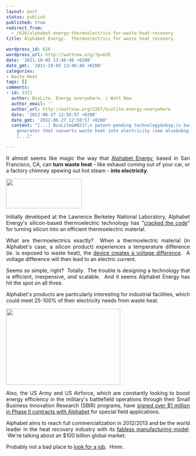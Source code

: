 ```yaml
---
layout: post
status: publish
published: true
redirect_from:
  - /626/alphabet-energy-thermoelectrics-for-waste-heat-recovery
title: Alphabet Energy.  Thermoelectrics for waste heat recovery.

wordpress_id: 626
wordpress_url: http://wattnow.org/?p=626
date: '2011-10-05 13:46:40 +0200'
date_gmt: '2011-10-05 13:46:40 +0200'
categories:
- Waste Heat
tags: []
comments:
- id: 3372
  author: BioLite. Energy everywhere. | Watt Now
  author_email: ''
  author_url: http://wattnow.org/2267/biolite-energy-everywhere
  date: '2012-06-27 12:58:57 +0200'
  date_gmt: '2012-06-27 12:58:57 +0200'
  content: "[...] BioLite&#8217;s patent-pending technology&nbsp;is based on a thermoelectric
    generator that converts waste heat into electricity (see also&nbsp;Alphabet Energy)&nbsp;to
    [...]"

---
```

<p style="text-align: justify;">It almost seems like magic the way that <a href="http://alphabetenergy.com/">Alphabet Energy</a>, based in San Francisco, CA, can <strong>turn waste heat</strong> - like exhaust coming out of your car, or a factory chimney spewing out hot steam - <strong>into electricity</strong>.</p>
<p style="text-align: justify;"><a href="{{ 'assets/from-wordpress/uploads/2011/10/alphabet-energy.png' | relative_url }}"><img class="size-full wp-image-627 alignnone" title="alphabet energy" src="{{ 'assets/from-wordpress/uploads/2011/10/alphabet-energy.png' | relative_url }}" alt="" width="207" height="81" /></a></p>
<p style="text-align: justify;">Initially developed at the Lawrence Berkeley National Laboratory, Alphabet Energy's silicon-based thermoelectric technology has "<a href="http://alphabetenergy.com/index.php?action=products">cracked the code</a>" for turning silicon into an efficient thermoelectric material.</p>
<p style="text-align: justify;">What are thermoelectrics exactly? &nbsp;When a thermoelectric material (in Alphabet's case, a silicon product) experiences a temperature difference (ie. is exposed to waste heat), the <a href="http://en.wikipedia.org/wiki/Thermoelectric_effect">device creates a voltage difference</a>. &nbsp;A voltage difference will then lead to an electric current.</p>
<p style="text-align: justify;">Seems so simple, right? &nbsp;Totally. &nbsp;The trouble is designing a technology that is efficient, inexpensive, <em>and</em> scalable. &nbsp;And it seems Alphabet Energy has hit the spot on all three.</p>
<p style="text-align: justify;">Alphabet's products are particularly interesting for industrial facilities, which could meet 25-100% of their electricity needs from waste heat.</p>
<p style="text-align: justify;"><a href="{{ 'assets/from-wordpress/uploads/2011/10/factory-chimney.jpg' | relative_url }}"><img class="size-full wp-image-629 alignnone" title="Global Warming" src="{{ 'assets/from-wordpress/uploads/2011/10/factory-chimney.jpg' | relative_url }}" alt="" width="313" height="208" /></a></p>
<p style="text-align: justify;">Also, the US Army and US Airforce, which are constantly looking to boost energy efficiency in the military's battlefield operations through their Small Business Innovation Research (SBIR) programs, have&nbsp;<a href="http://www.pitchengine.com/zingpr/alphabet-energy-awarded-148m-in-sbir-phase-ii-contracts/127639/">signed over $1 million in Phase II contracts with Alphabet</a>&nbsp;for special field applications.</p>
<p style="text-align: justify;">Alphabet aims to reach full commercialization in 2012/2013 and be the world leader in the heat recovery industry with its <a href="http://en.wikipedia.org/wiki/Fabless_semiconductor_company">fabless manufacturing model</a>. &nbsp;We're talking about an $100 billion global market.</p>
<p style="text-align: justify;">Probably not a bad place to <a href="http://alphabetenergy.com/index.php?action=careers">look for a job</a>. &nbsp;Hmm.</p>

